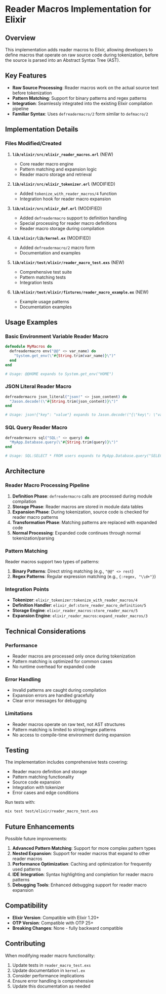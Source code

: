 # Reader Macros Implementation for Elixir

## Overview

This implementation adds reader macros to Elixir, allowing developers to define macros that operate on raw source code during tokenization, before the source is parsed into an Abstract Syntax Tree (AST).

## Key Features

- **Raw Source Processing**: Reader macros work on the actual source text before tokenization
- **Pattern Matching**: Support for binary patterns and regex patterns  
- **Integration**: Seamlessly integrated into the existing Elixir compilation pipeline
- **Familiar Syntax**: Uses `defreadermacro/2` form similar to `defmacro/2`

## Implementation Details

### Files Modified/Created

1. **`lib/elixir/src/elixir_reader_macros.erl`** (NEW)
   - Core reader macro engine
   - Pattern matching and expansion logic
   - Reader macro storage and retrieval

2. **`lib/elixir/src/elixir_tokenizer.erl`** (MODIFIED)
   - Added `tokenize_with_reader_macros/4` function
   - Integration hook for reader macro expansion

3. **`lib/elixir/src/elixir_def.erl`** (MODIFIED)
   - Added `defreadermacro` support to definition handling
   - Special processing for reader macro definitions
   - Reader macro storage during compilation

4. **`lib/elixir/lib/kernel.ex`** (MODIFIED)
   - Added `defreadermacro/2` macro form
   - Documentation and examples

5. **`lib/elixir/test/elixir/reader_macro_test.exs`** (NEW)
   - Comprehensive test suite
   - Pattern matching tests
   - Integration tests

6. **`lib/elixir/test/elixir/fixtures/reader_macro_example.ex`** (NEW)
   - Example usage patterns
   - Documentation examples

## Usage Examples

### Basic Environment Variable Reader Macro

```elixir
defmodule MyMacros do
  defreadermacro env("@@" <> var_name) do
    "System.get_env(\"#{String.trim(var_name)}\")"
  end
end

# Usage: @@HOME expands to System.get_env("HOME")
```

### JSON Literal Reader Macro

```elixir
defreadermacro json_literal("json!" <> json_content) do
  "Jason.decode!(\"#{String.trim(json_content)}\")"
end

# Usage: json!{"key": "value"} expands to Jason.decode!("{\"key\": \"value\"}")
```

### SQL Query Reader Macro

```elixir
defreadermacro sql("SQL:" <> query) do
  "MyApp.Database.query(\"#{String.trim(query)}\")"
end

# Usage: SQL:SELECT * FROM users expands to MyApp.Database.query("SELECT * FROM users")
```

## Architecture

### Reader Macro Processing Pipeline

1. **Definition Phase**: `defreadermacro` calls are processed during module compilation
2. **Storage Phase**: Reader macros are stored in module data tables
3. **Expansion Phase**: During tokenization, source code is checked for reader macro patterns
4. **Transformation Phase**: Matching patterns are replaced with expanded code
5. **Normal Processing**: Expanded code continues through normal tokenization/parsing

### Pattern Matching

Reader macros support two types of patterns:

1. **Binary Patterns**: Direct string matching (e.g., `"@@" <> rest`)
2. **Regex Patterns**: Regular expression matching (e.g., `{:regex, "\\d+"}`)

### Integration Points

- **Tokenizer**: `elixir_tokenizer:tokenize_with_reader_macros/4`
- **Definition Handler**: `elixir_def:store_reader_macro_definition/5`
- **Storage Engine**: `elixir_reader_macros:store_reader_macro/5`
- **Expansion Engine**: `elixir_reader_macros:expand_reader_macros/3`

## Technical Considerations

### Performance

- Reader macros are processed only once during tokenization
- Pattern matching is optimized for common cases
- No runtime overhead for expanded code

### Error Handling

- Invalid patterns are caught during compilation
- Expansion errors are handled gracefully
- Clear error messages for debugging

### Limitations

- Reader macros operate on raw text, not AST structures
- Pattern matching is limited to string/regex patterns
- No access to compile-time environment during expansion

## Testing

The implementation includes comprehensive tests covering:

- Reader macro definition and storage
- Pattern matching functionality  
- Source code expansion
- Integration with tokenizer
- Error cases and edge conditions

Run tests with:
```bash
mix test test/elixir/reader_macro_test.exs
```

## Future Enhancements

Possible future improvements:

1. **Advanced Pattern Matching**: Support for more complex pattern types
2. **Nested Expansion**: Support for reader macros that expand to other reader macros
3. **Performance Optimization**: Caching and optimization for frequently used patterns
4. **IDE Integration**: Syntax highlighting and completion for reader macro patterns
5. **Debugging Tools**: Enhanced debugging support for reader macro expansion

## Compatibility

- **Elixir Version**: Compatible with Elixir 1.20+
- **OTP Version**: Compatible with OTP 25+
- **Breaking Changes**: None - fully backward compatible

## Contributing

When modifying reader macro functionality:

1. Update tests in `reader_macro_test.exs`
2. Update documentation in `kernel.ex`  
3. Consider performance implications
4. Ensure error handling is comprehensive
5. Update this documentation as needed